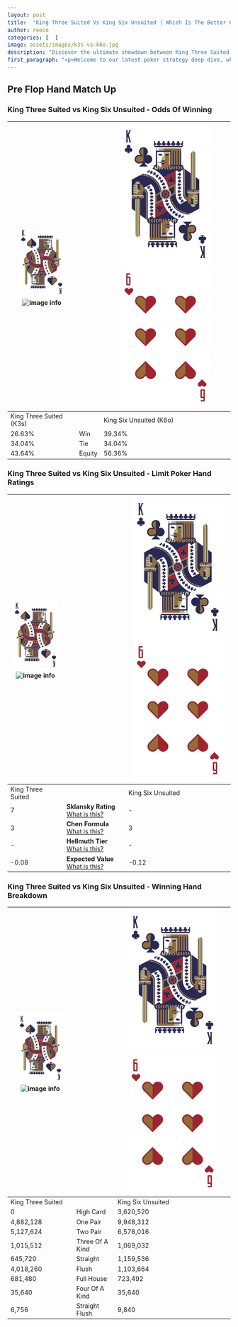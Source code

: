 ```yaml
---
layout: post
title:  "King Three Suited Vs King Six Unsuited | Which Is The Better Hand In Poker? A Complete Guide"
author: reece
categories: [  ]
image: assets/images/k3s-vs-k6o.jpg
description: "Discover the ultimate showdown between King Three Suited and King Six Unsuited in poker! Uncover the odds, strategies, and scenarios where one hand triumphs over the other. Get ready to up your poker game with this thrilling analysis."
first_paragraph: "<p>Welcome to our latest poker strategy deep dive, where we're pitting two distinct hands against each other in a high-stakes showdown: King Three Suited vs King Six Unsuited.</p><p>In the dynamic world of poker, every decision counts, and knowing which hand holds the upper hand is key to your success at the table.</p><p>In this article, we'll dissect these two hands, explore the scenarios where one dominates the other, and equip you with the knowledge to make strategic choices that can tip the odds in your favor.</p><p>Get ready to unravel the intriguing dynamics of these poker hands and elevate your game to new heights.</p>"
---
```




[comment]: # (sp0)

## Pre Flop Hand Match Up

<div class="table hand-ratings" markdown="1"> 



### King Three Suited vs King Six Unsuited - Odds Of Winning


    
| ![image info](assets/images/hand1/K.png) ![image info](assets/images/hand1/3s.png) |  | ![image info](assets/images/hand2/K.png) ![image info](assets/images/hand2/6o.png) |
| -------- | -------- | -------- |
| King Three Suited (K3s) |  | King Six Unsuited (K6o) |
| 26.63% | Win | 39.34% |
| 34.04% | Tie | 34.04% |
| 43.64% | Equity | 56.36% |




[comment]: # (sp1)



### King Three Suited vs King Six Unsuited - Limit Poker Hand Ratings


    
| ![image info](assets/images/hand1/K.png) ![image info](assets/images/hand1/3s.png) |  | ![image info](assets/images/hand2/K.png) ![image info](assets/images/hand2/6o.png) |
| -------- | -------- | -------- |
| King Three Suited |  | King Six Unsuited |
| 7 | **Sklansky Rating** [What is this?](/sklansky-rating-explained) | - |
| 3 | **Chen Formula** [What is this?](/chen-formula-explained) | 3 |
| - | **Hellmuth Tier** [What is this?](/Hellmuth-tier-explained) | - |
| -0.08 | **Expected Value** [What is this?](/expected-value-explained) | -0.12 |




[comment]: # (sp2)



### King Three Suited vs King Six Unsuited - Winning Hand Breakdown


    
| ![image info](assets/images/hand1/K.png) ![image info](assets/images/hand1/3s.png) |  | ![image info](assets/images/hand2/K.png) ![image info](assets/images/hand2/6o.png) |
| -------- | -------- | -------- |
| King Three Suited |  | King Six Unsuited |
| 0 | High Card | 3,620,520 |
| 4,882,128 | One Pair | 9,948,312 |
| 5,127,624 | Two Pair | 6,578,016 |
| 1,015,512 | Three Of A Kind | 1,069,032 |
| 645,720 | Straight | 1,159,536 |
| 4,018,260 | Flush | 1,103,664 |
| 681,480 | Full House | 723,492 |
| 35,640 | Four Of A Kind | 35,640 |
| 6,756 | Straight Flush | 9,840 |




[comment]: # (sp3)



</div>

[comment]: # (sp4)



[comment]: # (sp5)

